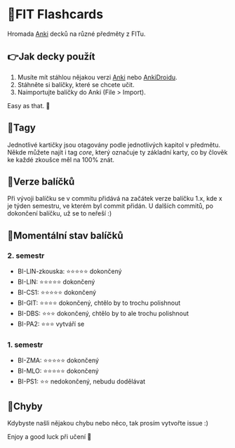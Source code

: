 # :blue_book:FIT Flashcards

Hromada [Anki](https://apps.ankiweb.net/) decků na různé předměty z FITu.

## :point_right:Jak decky použít

1) Musíte mít stáhlou nějakou verzi [Anki](https://apps.ankiweb.net/) nebo [AnkiDroidu](https://play.google.com/store/apps/details?id=com.ichi2.anki&hl=cs&gl=US).
2) Stáhněte si balíčky, které se chcete učit.
3) Naimportujte balíčky do Anki (File > Import).

Easy as that. :beers:

## :bookmark_tabs:Tagy

Jednotlivé kartičky jsou otagovány podle jednotlivých kapitol v předmětu. Někde můžete najít i tag _core_, který označuje ty základní karty, co by člověk ke každé zkoušce měl na 100% znát.

## :wrench:Verze balíčků
Při vývoji balíčku se v commitu přidává na začátek verze balíčku 1.x, kde x je týden semestru, ve kterém byl commit přidán. U dalších commitů, po dokončení balíčku, už se to neřeší :)

## :page_with_curl:Momentální stav balíčků

### 2. semestr

- BI-LIN-zkouska: :star::star::star::star::star: dokončený
- BI-LIN: :star::star::star::star::star: dokončený
- BI-CS1: :star::star::star::star::star: dokončený
- BI-GIT: :star::star::star::star: dokončený, chtělo by to trochu polishnout
- BI-DBS: :star::star::star: dokončený, chtělo by to ale trochu polishnout
- BI-PA2: :star::star::star: vytváří se

### 1. semestr
- BI-ZMA: :star::star::star::star::star: dokončený 
- BI-MLO: :star::star::star::star::star: dokončený
- BI-PS1: :star::star: nedokončený, nebudu dodělávat 

## :raising_hand:Chyby

Kdybyste našli nějakou chybu nebo něco, tak prosím vytvořte issue :)

Enjoy a good luck při učení :punch:
